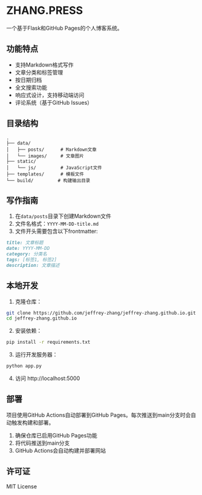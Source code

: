 # ZHANG.PRESS

一个基于Flask和GitHub Pages的个人博客系统。

## 功能特点

- 支持Markdown格式写作
- 文章分类和标签管理
- 按日期归档
- 全文搜索功能
- 响应式设计，支持移动端访问
- 评论系统（基于GitHub Issues）

## 目录结构

```
.
├── data/
│   ├── posts/      # Markdown文章
│   └── images/     # 文章图片
├── static/
│   └── js/         # JavaScript文件
├── templates/      # 模板文件
└── build/         # 构建输出目录
```

## 写作指南

1. 在`data/posts`目录下创建Markdown文件
2. 文件名格式：`YYYY-MM-DD-title.md`
3. 文件开头需要包含以下frontmatter:

```markdown
title: 文章标题
date: YYYY-MM-DD
category: 分类名
tags: [标签1, 标签2]
description: 文章描述
```

## 本地开发

1. 克隆仓库：
```bash
git clone https://github.com/jeffrey-zhang/jeffrey-zhang.github.io.git
cd jeffrey-zhang.github.io
```

2. 安装依赖：
```bash
pip install -r requirements.txt
```

3. 运行开发服务器：
```bash
python app.py
```

4. 访问 http://localhost:5000

## 部署

项目使用GitHub Actions自动部署到GitHub Pages。每次推送到main分支时会自动触发构建和部署。

1. 确保仓库已启用GitHub Pages功能
2. 将代码推送到main分支
3. GitHub Actions会自动构建并部署网站

## 许可证

MIT License
